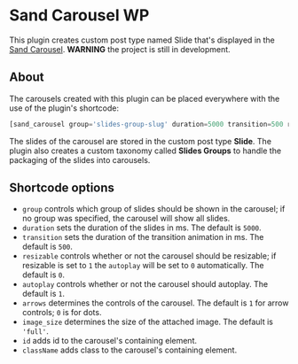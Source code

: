 # Sand Carousel WP
This plugin creates custom post type named Slide that's displayed in the [Sand Carousel](https://github.com/ValentinGenev/sand-carousel).
**WARNING** the project is still in development.

## About
The carousels created with this plugin can be placed everywhere with the use of the plugin's shortcode:

```php
[sand_carousel group='slides-group-slug' duration=5000 transition=500 resizable=0 autoplay=1 arrows=1 image_size='large' id='my_carousel' className='my-carousel']
```

The slides of the carousel are stored in the custom post type **Slide**. The plugin also creates a custom taxonomy called **Slides Groups** to handle the packaging of the slides into carousels. 

## Shortcode options
- `group` controls which group of slides should be shown in the carousel; if no group was specified, the carousel will show all slides.
- `duration` sets the duration of the slides in ms. The default is `5000`.
- `transition` sets the duration of the transition animation in ms. The default is `500`.
- `resizable` controls whether or not the carousel should be resizable; if resizable is set to `1` the `autoplay` will be set to `0` automatically. The default is `0`.
- `autoplay` controls whether or not the carousel should autoplay. The default is `1`.
- `arrows` determines the controls of the carousel. The default is `1` for arrow controls; `0` is for dots.
- `image_size` determines the size of the attached image. The default is `'full'`.
- `id` adds id to the carousel's containing element.
- `className` adds class to the carousel's containing element.
